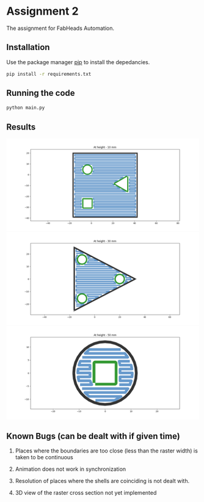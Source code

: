 # Assignment 2

The assignment for FabHeads Automation.

## Installation

Use the package manager [pip](https://pip.pypa.io/en/stable/) to install the depedancies.

```bash
pip install -r requirements.txt
```
## Running the code

```bash
python main.py
```

## Results

![alt text](Figure_1.png "At Height 10mm")
![alt text](Figure_2.png "At Height 30mm")
![alt text](Figure_3.png "At Height 50mm")

## Known Bugs (can be dealt with if given time)
 1. Places where the boundaries are too close (less than the raster width) is taken to be continuous

2. Animation does not work in synchronization

3. Resolution of places where the shells are coinciding is not dealt with. 

4. 3D view of the raster cross section not yet implemented